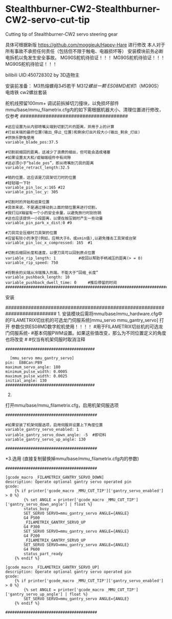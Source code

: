 # Stealthburner-CW2-Stealthburner-CW2-servo-cut-tip
Cutting tip of Stealthburner-CW2 servo steering gear

具体可根据新版 https://github.com/moggieuk/Happy-Hare 进行修改
本人对于所有事故不承担任何责任（包括但不限于触电、电器损坏等）
安装模块前务必断电拆机以免发生安全事故。
MG90S舵机待验证！！！
MG90S舵机待验证！！！
MG90S舵机待验证！！！

bilibili UID:450728302
by 3D造物主

安装前准备：
M3热熔螺母3*4*5若干
M3*12螺丝一颗
ES08MD舵机*1（MG90S）
电烙铁
cw2螺丝套装

舵机线预留100mm+
调试前拆掉切刀撞块，以免损坏部件
mmu/base/mmu_filametrix.cfg内的如下需根据机器大小、清理位置进行修改，仅参考
    ######################################
    
    #这应设置为从内部喷嘴尖端到切割刀片的距离，并用于上的计算
    #灯丝末端的最终位置(输出_停止_位置)和剩余灯丝片段大小(输出_剩余_灯丝)
    #供快乐野兔使用
    variable_blade_pos:37.5
    
    #切割前缩回的距离，这减少了浪费的细丝，但可能会造成堵塞
    #如果设置太大和/或轴端组件中有间隙
    #这必须小于“balde_pos”，即从喷嘴到刀具的距离
    variable_retract_length:32.5
    
    #销的位置，这应该是刀具架切刀时的位置
    #轻轻碰一下针
    variable_pin_loc_x:165 #22
    variable_pin_loc_y: 305
    
    #切割时的开始和结束位置
    #具体来说，不是通过移动到上面的销位置来进行切割，
    #我们沿X轴留有一个小的安全余量，以避免旅行时刮伤销
    #这也应该提供一小段距离，以便在按压销时产生一些动量
    variable_pin_park_x_dist:0 #9
    
    #刀具完全压缩时刀具架的位置
    #应留有较小的净空(例如，应稍大于0，或xmin值),以避免撞击工具架或台架
    variable_pin_loc_x_compressed: 165  #1
    
    #切削后缩回长度和速度，以便刀具可以回到原点位置
    variable_rip_length: 1			#收回以帮助手柄减压的距离(> = 0)
    variable_rip_speed: 750
    
    #将剩余的尖端从冷端推入热端。不能大于“回缩_长度”
    variable_pushback_length: 10
    variable_pushback_dwell_time: 0		#推后停留的时间
    ##########################################################################

安装

##########################################################################
1.
安装模块后需将mmu/base/mmu_hardware.cfg中的FILAMETRIX切丝机的可选龙门伺服系统[mmu_servo mmu_gantry_servo]
打开
参数仅供ES08MD数字舵机使用！！！！
    #用于FILAMETRIX切丝机的可选龙门伺服系统-
    #基本伺服PWM设置。如果这些值改变，那么为不同位置定义的角度也将改变
    #
    #仅当有机架伺服时取消注释
    
    #######################################
    
      [mmu_servo mmu_gantry_servo]
    pin:  EBBCan:PB9
    maximum_servo_angle: 180
    minimum_pulse_width: 0.0005
    maximum_pulse_width: 0.0025
    initial_angle: 130
    #######################################

2.
打开mmu/base/mmu_filametrix.cfg，启用机架伺服选项
    
    ########################################
    
    #如果安装了机架伺服选项，启用伺服并设置上下角度位置
    variable_gantry_servo_enabled: 1
    variable_gantry_servo_down_angle: -5  #即切料
    variable_gantry_servo_up_angle: 130
    
    ########################################

*3.选用
(直接复制替换掉mmu/base/mmu_filametrix.cfg内的参数)
    
    ########################################
    
    [gcode_macro _FILAMETRIX_GANTRY_SERVO_DOWN]
    description: Operate optional gantry servo operated pin
    gcode:
        {% if printer['gcode_macro _MMU_CUT_TIP']['gantry_servo_enabled'] > 0 %}
            {% set ANGLE = printer['gcode_macro _MMU_CUT_TIP']['gantry_servo_down_angle'] | float %}
            status_busy
            SET_SERVO SERVO=mmu_gantry_servo ANGLE={ANGLE}
            G4 P500
            _FILAMETRIX_GANTRY_SERVO_UP
            G4 P300
            SET_SERVO SERVO=mmu_gantry_servo ANGLE={ANGLE}
            G4 P200
            _FILAMETRIX_GANTRY_SERVO_UP
            SET_SERVO SERVO=mmu_gantry_servo ANGLE={ANGLE}
            G4 P600
            status_part_ready
        {% endif %}
    
    [gcode_macro _FILAMETRIX_GANTRY_SERVO_UP]
    description: Operate optional gantry servo operated pin
    gcode:
        {% if printer['gcode_macro _MMU_CUT_TIP']['gantry_servo_enabled'] > 0 %}
            {% set ANGLE = printer['gcode_macro _MMU_CUT_TIP']['gantry_servo_up_angle'] | float %}
            SET_SERVO SERVO=mmu_gantry_servo ANGLE={ANGLE}
        {% endif %}
        
    ########################################

